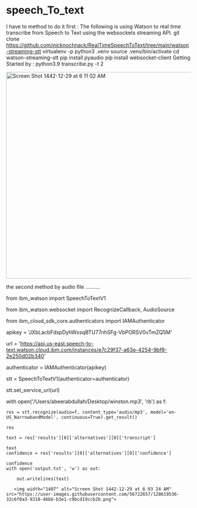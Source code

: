 # speech_To_text
I have to method to do it 
first : The following is  using Watson to real time transcribe from Speech to Text using the websockets streaming API.
git clone https://github.com/nicknochnack/RealTimeSpeechToText/tree/main/watson-streaming-stt
virtualenv -p python3 .venv
source .venv/bin/activate
cd watson-streaming-stt
pip install pyaudio
pip install websocket-client
Getting Started by :
python3.9 transcribe.py -t 2


<img width="564" alt="Screen Shot 1442-12-29 at 6 11 02 AM" src="https://user-images.githubusercontent.com/56722657/128619473-f8167aaa-b712-4c2a-904f-6e8afe660f59.png">




the second method by audio file ..........

from ibm_watson import SpeechToTextV1

from ibm_watson.websocket import RecognizeCallback, AudioSource

from ibm_cloud_sdk_core.authenticators import IAMAuthenticator

apikey = 'JXbLacbFdspDyhWxsqBTU77nhSFg-VbPORSV0vTmZQ5M'

url = 'https://api.us-east.speech-to-text.watson.cloud.ibm.com/instances/e7c29f37-a63e-4254-9bf8-2e250d02b340'

authenticator = IAMAuthenticator(apikey)

stt = SpeechToTextV1(authenticator=authenticator)

stt.set_service_url(url)

with open('/Users/abeerabdullah/Desktop/winston.mp3', 'rb') as f:

    res = stt.recognize(audio=f, content_type='audio/mp3', model='en-US_NarrowbandModel', continuous=True).get_result()
		
    res
	
    text = res['results'][0]['alternatives'][0]['transcript']
		
    text
    confidence = res['results'][0]['alternatives'][0]['confidence']
		
    confidence
    with open('output.txt', 'w') as out:
		
        out.writelines(text)
				
       <img width="1407" alt="Screen Shot 1442-12-29 at 6 03 24 AM" src="https://user-images.githubusercontent.com/56722657/128619536-32c6f0a3-9310-46b6-b3e1-c9bcd19ccb2b.png">



